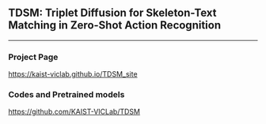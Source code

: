 ## TDSM: Triplet Diffusion for Skeleton-Text Matching in Zero-Shot Action Recognition

---
### Project Page

https://kaist-viclab.github.io/TDSM_site

### Codes and Pretrained models

https://github.com/KAIST-VICLab/TDSM
